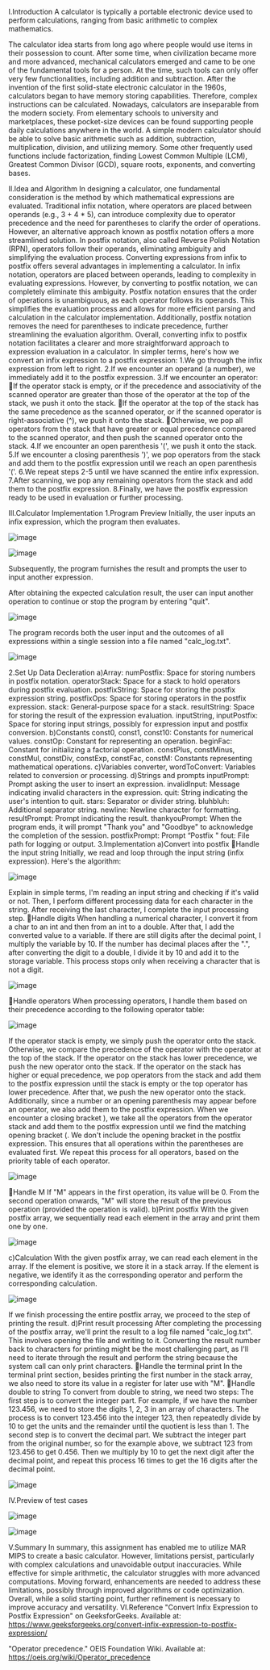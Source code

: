 

I.Introduction
A calculator is typically a portable electronic device used to perform calculations, ranging from basic arithmetic to complex mathematics.

The calculator idea starts from long ago where people would use items in their possession to count. After some time, when civilization became more and more advanced, mechanical calculators emerged and came to be one of the fundamental tools for a person. At the time, such tools can only offer very few functionalities, including addition and subtraction. After the invention of the first solid-state electronic calculator in the 1960s, calculators began to have memory storing capabilities. Therefore, complex instructions can be calculated. Nowadays, calculators are inseparable from the modern society. From elementary schools to university and marketplaces, these pocket-size devices can be found supporting people daily calculations anywhere in the world.
A simple modern calculator should be able to solve basic arithmetic such as addition, subtraction, multiplication, division, and utilizing memory. Some other frequently used functions include factorization, finding Lowest Common Multiple (LCM), Greatest Common Divisor (GCD), square roots, exponents, and converting bases.

II.Idea and Algorithm
	In designing a calculator, one fundamental consideration is the method by which mathematical expressions are evaluated. Traditional infix notation, where operators are placed between operands (e.g., 3 + 4 * 5), can introduce complexity due to operator precedence and the need for parentheses to clarify the order of operations. However, an alternative approach known as postfix notation offers a more streamlined solution. In postfix notation, also called Reverse Polish Notation (RPN), operators follow their operands, eliminating ambiguity and simplifying the evaluation process.
	Converting expressions from infix to postfix offers several advantages in implementing a calculator. In infix notation, operators are placed between operands, leading to complexity in evaluating expressions. However, by converting to postfix notation, we can completely eliminate this ambiguity. Postfix notation ensures that the order of operations is unambiguous, as each operator follows its operands. This simplifies the evaluation process and allows for more efficient parsing and calculation in the calculator implementation. Additionally, postfix notation removes the need for parentheses to indicate precedence, further streamlining the evaluation algorithm. Overall, converting infix to postfix notation facilitates a clearer and more straightforward approach to expression evaluation in a calculator.
	In simpler terms, here's how we convert an infix expression to a postfix expression:
1.We go through the infix expression from left to right.
2.If we encounter an operand (a number), we immediately add it to the postfix expression.
3.If we encounter an operator:
If the operator stack is empty, or if the precedence and associativity of the scanned operator are greater than those of the operator at the top of the stack, we push it onto the stack.
If the operator at the top of the stack has the same precedence as the scanned operator, or if the scanned operator is right-associative (^), we push it onto the stack.
Otherwise, we pop all operators from the stack that have greater or equal precedence compared to the scanned operator, and then push the scanned operator onto the stack.
4.If we encounter an open parenthesis '(', we push it onto the stack.
5.If we encounter a closing parenthesis ')', we pop operators from the stack and add them to the postfix expression until we reach an open parenthesis '('.
6.We repeat steps 2-5 until we have scanned the entire infix expression.
7.After scanning, we pop any remaining operators from the stack and add them to the postfix expression.
8.Finally, we have the postfix expression ready to be used in evaluation or further processing.

III.Calculator Implementation
1.Program Preview
Initially, the user inputs an infix expression, which the program then evaluates.

![image](https://github.com/user-attachments/assets/aa148b15-178c-4b52-8f75-dea1e7e5672c)

![image](https://github.com/user-attachments/assets/848ce67b-4b78-4d5b-8eab-55a26836c005)


Subsequently, the program furnishes the result and prompts the user to input another expression. 

After obtaining the expected calculation result, the user can input another operation to continue or stop the program by entering "quit".

![image](https://github.com/user-attachments/assets/d11bae70-5f5d-4b1a-855a-61e1380e3d47)


The program records both the user input and the outcomes of all expressions within a single session into a file named "calc_log.txt".

![image](https://github.com/user-attachments/assets/f0f1eb9f-f61e-4a32-9561-c035f5ddb10c)

2.Set Up Data Decleration
a)Array:
numPostfix: Space for storing numbers in postfix notation.
operatorStack: Space for a stack to hold operators during postfix evaluation.
postfixString: Space for storing the postfix expression string.
postfixOps: Space for storing operators in the postfix expression.
stack: General-purpose space for a stack.
resultString: Space for storing the result of the expression evaluation.
inputString, inputPostfix: Space for storing input strings, possibly for expression input and postfix conversion.
b)Constants
const0, const1, const10: Constants for numerical values.
constOp: Constant for representing an operation.
beginFac: Constant for initializing a factorial operation.
constPlus, constMinus, constMul, constDiv, constExp, constFac, constM: Constants representing mathematical operations.
c)Variables
converter, wordToConvert: Variables related to conversion or processing.
d)Strings and prompts
inputPrompt: Prompt asking the user to insert an expression.
invalidInput: Message indicating invalid characters in the expression.
quit: String indicating the user's intention to quit.
stars: Separator or divider string.
bluhbluh: Additional separator string.
newline: Newline character for formatting.
resultPrompt: Prompt indicating the result.
thankyouPrompt: When the program ends, it will prompt "Thank you" and "Goodbye" to acknowledge the completion of the session.
postfixPrompt: Prompt “Postfix "
fout: File path for logging or output.
3.Implementation
a)Convert into postfix
Handle the input string
Initially, we read and loop through the input string (infix expression). Here's the algorithm:

![image](https://github.com/user-attachments/assets/f11d62fd-7cfa-46c6-95d0-45613b00d7e5)


Explain in simple terms, I'm reading an input string and checking if it's valid or not. Then, I perform different processing data for each character in the string. After receiving the last character, I complete the input processing step.
Handle digits
When handling a numerical character, I convert it from a char to an int and then from an int to a double. After that, I add the converted value to a variable. If there are still digits after the decimal point, I multiply the variable by 10. If the number has decimal places after the ".", after converting the digit to a double, I divide it by 10 and add it to the storage variable. This process stops only when receiving a character that is not a digit.

![image](https://github.com/user-attachments/assets/8b5c8d07-d9ee-4002-b83e-2e29b5c0b615)

Handle operators
When processing operators, I handle them based on their precedence according to the following operator table:

![image](https://github.com/user-attachments/assets/ea48177d-cf5e-48df-8c4b-54d7cebf0bf0)

If the operator stack is empty, we simply push the operator onto the stack. Otherwise, we compare the precedence of the operator with the operator at the top of the stack. If the operator on the stack has lower precedence, we push the new operator onto the stack. If the operator on the stack has higher or equal precedence, we pop operators from the stack and add them to the postfix expression until the stack is empty or the top operator has lower precedence. After that, we push the new operator onto the stack.
Additionally, since a number or an opening parenthesis may appear before an operator, we also add them to the postfix expression.
When we encounter a closing bracket ), we take all the operators from the operator stack and add them to the postfix expression until we find the matching opening bracket (. We don't include the opening bracket in the postfix expression. This ensures that all operations within the parentheses are evaluated first.
We repeat this process for all operators, based on the priority table of each operator.

![image](https://github.com/user-attachments/assets/4913cf42-a136-4a40-b66a-6e6ec345918e)

Handle M
If "M" appears in the first operation, its value will be 0. From the second operation onwards, "M" will store the result of the previous operation (provided the operation is valid).
b)Print postfix
With the given postfix array, we sequentially read each element in the array and print them one by one.

![image](https://github.com/user-attachments/assets/f15f81d8-7edb-4d58-8e15-3b00044ec7fb)

c)Calculation
With the given postfix array, we can read each element in the array. If the element is positive, we store it in a stack array. If the element is negative, we identify it as the corresponding operator and perform the corresponding calculation.

![image](https://github.com/user-attachments/assets/4e545e0c-6ccf-4cd6-8bc7-763d1b75956e)

If we finish processing the entire postfix array, we proceed to the step of printing the result.
d)Print result processing
After completing the processing of the postfix array, we'll print the result to a log file named "calc_log.txt". This involves opening the file and writing to it. Converting the result number back to characters for printing might be the most challenging part, as I'll need to iterate through the result and perform the string because the system call can only print characters.
Handle the terminal print
In the terminal print section, besides printing the first number in the stack array, we also need to store its value in a register for later use with "M".
Handle double to string
To convert from double to string, we need two steps:
The first step is to convert the integer part. For example, if we have the number 123.456, we need to store the digits 1, 2, 3 in an array of characters. The process is to convert 123.456 into the integer 123, then repeatedly divide by 10 to get the units and the remainder until the quotient is less than 1.
The second step is to convert the decimal part. We subtract the integer part from the original number, so for the example above, we subtract 123 from 123.456 to get 0.456. Then we multiply by 10 to get the next digit after the decimal point, and repeat this process 16 times to get the 16 digits after the decimal point.

![image](https://github.com/user-attachments/assets/eb2e971f-a20d-463b-9eb0-6e9d32b4572b)

IV.Preview of test cases

![image](https://github.com/user-attachments/assets/602bc3ca-0484-47f9-a336-85f7fee98454)

![image](https://github.com/user-attachments/assets/7a1a4ee0-c8fb-4069-95f4-a2ccee8dc2b3)


V.Summary
In summary, this assignment has enabled me to utilize MAR MIPS to create a basic calculator. However, limitations persist, particularly with complex calculations and unavoidable output inaccuracies. While effective for simple arithmetic, the calculator struggles with more advanced computations. Moving forward, enhancements are needed to address these limitations, possibly through improved algorithms or code optimization. Overall, while a solid starting point, further refinement is necessary to improve accuracy and versatility.
VI.Reference
"Convert Infix Expression to Postfix Expression" on GeeksforGeeks. Available at: https://www.geeksforgeeks.org/convert-infix-expression-to-postfix-expression/

"Operator precedence." OEIS Foundation Wiki. Available at: https://oeis.org/wiki/Operator_precedence
